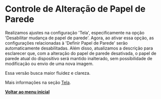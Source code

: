 # Controle de Alteração de Papel de Parede

Realizamos ajustes na configuração 'Tela', especificamente na opção 'Desabilitar mudança de papel de parede'. Agora, ao ativar essa opção, as configurações relacionadas à 'Definir Papel de Parede' serão automaticamente desabilitadas. Além disso, atualizamos a descrição para esclarecer que, com a alteração do papel de parede desativada, o papel de parede atual do dispositivo será mantido inalterado, sem possibilidade de modificação ou envio de uma nova imagem.

Essa versão busca maior fluidez e clareza.

Mais informações na seção [Tela](../../portal/configuracoes/gerenciar-politicas/editar-politica-android/configuracoes-gerais/tela.md).

[**Voltar ao menu inicial**](./)
